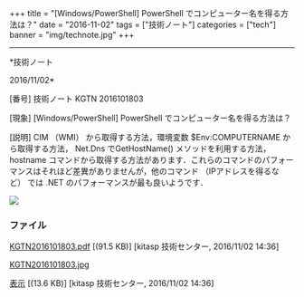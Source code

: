 ﻿+++
title = "[Windows/PowerShell] PowerShell でコンピューター名を得る方法は？"
date = "2016-11-02"
tags = ["技術ノート"]
categories = ["tech"]
banner = "img/technote.jpg"
+++

-----------------------------------------------------------------------------------------------------------------------------

*技術ノート

2016/11/02*


[番号]
技術ノート KGTN 2016101803

[現象]
[Windows/PowerShell] PowerShell でコンピューター名を得る方法は？

[説明]
CIM （WMI） から取得する方法，環境変数 $Env:COMPUTERNAME
から取得する方法， Net.Dns でGetHostName() メソッドを利用する方法，
hostname
コマンドから取得する方法があります．これらのコマンドのパフォーマンスはそれほど差異がありませんが，他のコマンド
（IPアドレスを得るなど） では .NET のパフォーマンスが最も良いようです．

![](http://techreport.kitasp.net/attachments/download/3150/KGTN2016101803.jpg)


### ファイル

 
 


[KGTN2016101803.pdf](http://techreport.kitasp.net/attachments/download/3149/KGTN2016101803.pdf)
 [(91.5 KB)] [kitasp 技術センター, 2016/11/02
14:36]

[KGTN2016101803.jpg](http://techreport.kitasp.net/attachments/download/3150/KGTN2016101803.jpg)

[表示](http://techreport.kitasp.net/attachments/3150/KGTN2016101803.jpg "表示")
 [(13.6 KB)] [kitasp 技術センター, 2016/11/02
14:36]


 


 

